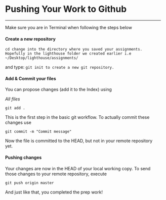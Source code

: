 # Pushing Your Work to Github

---

Make sure you are in Terminal when following the steps below

#### Create a new repository

`cd change into the directory where you saved your assignments. Hopefully in the lighthouse folder we created earlier i.e ~/Desktop/lighthouse/assignments/`

and type: `git init to create a new git repository.`

#### Add & Commit your files

You can propose changes \(add it to the Index\) using

_All files_

```
git add .
```

This is the first step in the basic git workflow. To actually commit these changes use

`git commit -m "Commit message"`

Now the file is committed to the HEAD, but not in your remote repository yet.

#### Pushing changes

Your changes are now in the HEAD of your local working copy. To send those changes to your remote repository, execute

```
git push origin master
```

And just like that, you completed the prep work!

